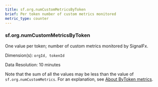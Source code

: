 ```yaml
---
title: sf.org.numCustomMetricsByToken
brief: Per token number of custom metrics monitored
metric_type: counter
---
```

### sf.org.numCustomMetricsByToken

One value per token; number of custom metrics monitored by SignalFx.

Dimension(s): `orgId, tokenId`

Data Resolution: 10 minutes

Note that the sum of all the values may be less than the value of `sf.org.numCustomMetrics`. For an explanation, see [About ByToken metrics](../readme.md#about-bytoken-metrics).
